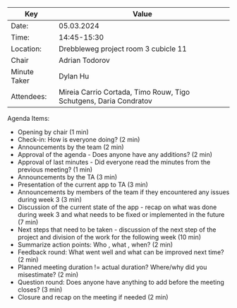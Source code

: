 | Key | Value                                                             |
| --- |-------------------------------------------------------------------|
| Date: | 05.03.2024                                                        |
| Time: | 14:45-15:30                                                       |
| Location: | Drebbleweg project room 3 cubicle 11                              |
| Chair | Adrian Todorov                                                    |
| Minute Taker | Dylan Hu                                                                  |
| Attendees: | Mireia Carrio Cortada, Timo Rouw, Tigo Schutgens, Daria Condratov |
Agenda Items:
- Opening by chair (1 min)
- Check-in: How is everyone doing? (2 min)
- Announcements by the team (2 min)
- Approval of the agenda - Does anyone have any additions? (2 min)
- Approval of last minutes - Did everyone read the minutes from the previous meeting? (1 min)
- Announcements by the TA (3 min)
- Presentation of the current app to TA (3 min)
- Announcements by members of the team if they encountered any issues during week 3 (3 min)
- Discussion of the current state of the app - recap on what was done during week 3 and what needs to be fixed or implemented in the future (7 min)
- Next steps that need to be taken - discussion of the next step of the project and division of the work for the following week (10 min) 
- Summarize action points: Who , what , when? (2 min) 
- Feedback round: What went well and what can be improved next time? (2 min)
- Planned meeting duration != actual duration? Where/why did you misestimate? (2 min)
- Question round: Does anyone have anything to add before the meeting closes? (3 min)
- Closure and recap on the meeting if needed (2 min)
